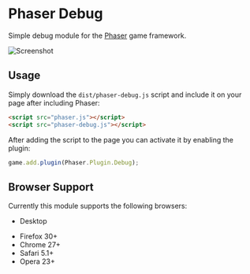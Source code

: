 # Phaser Debug

Simple debug module for the [Phaser][0] game framework.

![Screenshot][1]

[0]: https://github.com/photonstorm/phaser
[1]: https://dl.dropboxusercontent.com/u/1810371/pics/phaser-debug.png

## Usage

Simply download the `dist/phaser-debug.js` script and include it on your page after including Phaser:

```html
<script src="phaser.js"></script>
<script src="phaser-debug.js"></script>
```

After adding the script to the page you can activate it by enabling the plugin:

```js
game.add.plugin(Phaser.Plugin.Debug);
```

## Browser Support

Currently this module supports the following browsers:

 - Desktop
  * Firefox 30+
  * Chrome 27+
  * Safari 5.1+
  * Opera 23+
